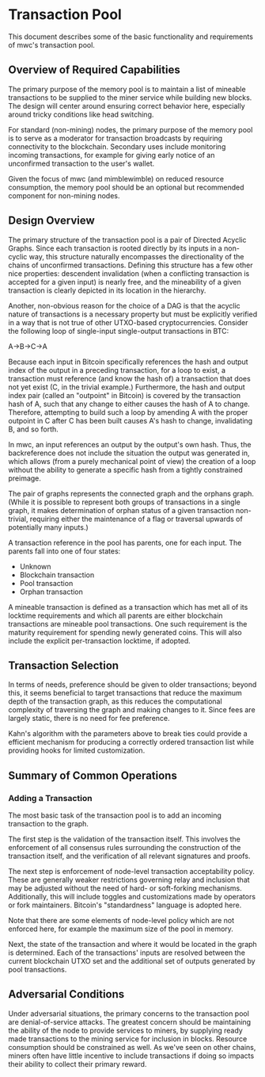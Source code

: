 # Transaction Pool

This document describes some of the basic functionality and requirements of mwc's transaction pool.

## Overview of Required Capabilities

The primary purpose of the memory pool is to maintain a list of mineable transactions to be supplied to the miner service while building new blocks. The design will center around ensuring correct behavior here, especially around tricky conditions like head switching.

For standard (non-mining) nodes, the primary purpose of the memory pool is to serve as a moderator for transaction broadcasts by requiring connectivity to the blockchain. Secondary uses include monitoring incoming transactions, for example for giving early notice of an unconfirmed transaction to the user's wallet.

Given the focus of mwc (and mimblewimble) on reduced resource consumption, the memory pool should be an optional but recommended component for non-mining nodes.

## Design Overview

The primary structure of the transaction pool is a pair of Directed Acyclic Graphs. Since each transaction is rooted directly by its inputs in a non-cyclic way, this structure naturally encompasses the directionality of the chains of unconfirmed transactions. Defining this structure has a few other nice properties: descendent invalidation (when a conflicting transaction is accepted for a given input) is nearly free, and the mineability of a given transaction is clearly depicted in its location in the hierarchy.

Another, non-obvious reason for the choice of a DAG is that the acyclic nature of transactions is a necessary property but must be explicitly verified in a way that is not true of other UTXO-based cryptocurrencies. Consider the following loop of single-input single-output transactions in BTC:

A->B->C->A

Because each input in Bitcoin specifically references the hash and output index of the output in a preceding transaction, for a loop to exist, a transaction must reference (and know the hash of) a transaction that does not yet exist (C, in the trivial example.) Furthermore, the hash and output index pair (called an "outpoint" in Bitcoin) is covered by the transaction hash of A, such that any change to either causes the hash of A to change. Therefore, attempting to build such a loop by amending A with the proper outpoint in C after C has been built causes A's hash to change, invalidating B, and so forth.

In mwc, an input references an output by the output's own hash. Thus, the backreference does not include the situation the output was generated in, which allows (from a purely mechanical point of view) the creation of a loop without the ability to generate a specific hash from a tightly constrained preimage.

The pair of graphs represents the connected graph and the orphans graph. (While it is possible to represent both groups of transactions in a single graph, it makes determination of orphan status of a given transaction non-trivial, requiring either the maintenance of a flag or traversal upwards of potentially many inputs.)

A transaction reference in the pool has parents, one for each input. The parents fall into one of four states:

* Unknown
* Blockchain transaction
* Pool transaction
* Orphan transaction

A mineable transaction is defined as a transaction which has met all of its locktime requirements and which all parents are either blockchain transactions are mineable pool transactions. One such requirement is the maturity requirement for spending newly generated coins. This will also include the explicit per-transaction locktime, if adopted.

## Transaction Selection

In terms of needs, preference should be given to older transactions; beyond this, it seems beneficial to target transactions that reduce the maximum depth of the transaction graph, as this reduces the computational complexity of traversing the graph and making changes to it. Since fees are largely static, there is no need for fee preference.

Kahn's algorithm with the parameters above to break ties could provide a efficient mechanism for producing a correctly ordered transaction list while providing hooks for limited customization.

## Summary of Common Operations

### Adding a Transaction

The most basic task of the transaction pool is to add an incoming transaction to the graph.

The first step is the validation of the transaction itself. This involves the enforcement of all consensus rules surrounding the construction of the transaction itself, and the verification of all relevant signatures and proofs.

The next step is enforcement of node-level transaction acceptability policy. These are generally weaker restrictions governing relay and inclusion that may be adjusted without the need of hard- or soft-forking mechanisms. Additionally, this will include toggles and customizations made by operators or fork maintainers. Bitcoin's "standardness" language is adopted here.

Note that there are some elements of node-level policy which are not enforced here, for example the maximum size of the pool in memory.

Next, the state of the transaction and where it would be located in the graph is determined. Each of the transactions' inputs are resolved between the current blockchain UTXO set and the additional set of outputs generated by pool transactions.

## Adversarial Conditions

Under adversarial situations, the primary concerns to the transaction pool are denial-of-service attacks. The greatest concern should be maintaining the ability of the node to provide services to miners, by supplying ready made transactions to the mining service for inclusion in blocks. Resource consumption should be constrained as well. As we've seen on other chains, miners often have little incentive to include transactions if doing so impacts their ability to collect their primary reward.
